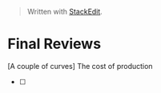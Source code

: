 


> Written with [StackEdit](https://stackedit.io/).

# Final Reviews
[A couple of curves] The cost of production

- [ ]
<!--stackedit_data:
eyJoaXN0b3J5IjpbLTQ3MjUyMTgzNSwyMTM1NTgzNjc0LC0xND
cyNjcxNDEwXX0=
-->